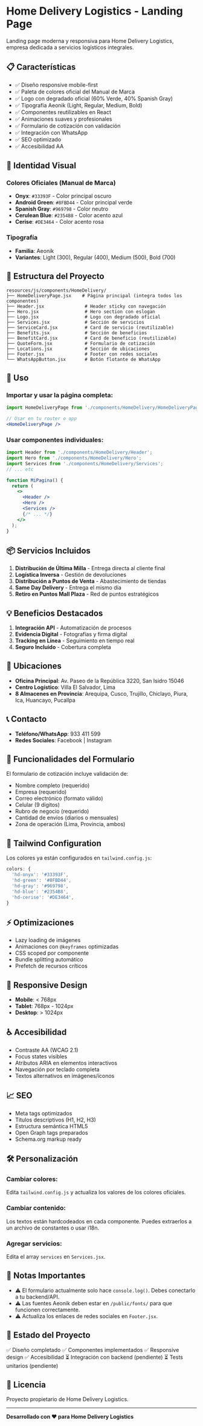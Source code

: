 # Home Delivery Logistics - Landing Page

Landing page moderna y responsiva para Home Delivery Logistics, empresa dedicada a servicios logísticos integrales.

## 📋 Características

- ✅ Diseño responsive mobile-first
- ✅ Paleta de colores oficial del Manual de Marca
- ✅ Logo con degradado oficial (60% Verde, 40% Spanish Gray)
- ✅ Tipografía Aeonik (Light, Regular, Medium, Bold)
- ✅ Componentes reutilizables en React
- ✅ Animaciones suaves y profesionales
- ✅ Formulario de cotización con validación
- ✅ Integración con WhatsApp
- ✅ SEO optimizado
- ✅ Accesibilidad AA

## 🎨 Identidad Visual

### Colores Oficiales (Manual de Marca)

- **Onyx**: `#33393F` - Color principal oscuro
- **Android Green**: `#8FBD44` - Color principal verde
- **Spanish Gray**: `#969798` - Color neutro
- **Cerulean Blue**: `#2354B8` - Color acento azul
- **Cerise**: `#DE3464` - Color acento rosa

### Tipografía

- **Familia**: Aeonik
- **Variantes**: Light (300), Regular (400), Medium (500), Bold (700)

## 📁 Estructura del Proyecto

```
resources/js/components/HomeDelivery/
├── HomeDeliveryPage.jsx    # Página principal (integra todos los componentes)
├── Header.jsx               # Header sticky con navegación
├── Hero.jsx                 # Hero section con eslogan
├── Logo.jsx                 # Logo con degradado oficial
├── Services.jsx             # Sección de servicios
├── ServiceCard.jsx          # Card de servicio (reutilizable)
├── Benefits.jsx             # Sección de beneficios
├── BenefitCard.jsx          # Card de beneficio (reutilizable)
├── QuoteForm.jsx            # Formulario de cotización
├── Locations.jsx            # Sección de ubicaciones
├── Footer.jsx               # Footer con redes sociales
└── WhatsAppButton.jsx       # Botón flotante de WhatsApp
```

## 🚀 Uso

### Importar y usar la página completa:

```jsx
import HomeDeliveryPage from './components/HomeDelivery/HomeDeliveryPage';

// Usar en tu router o app
<HomeDeliveryPage />
```

### Usar componentes individuales:

```jsx
import Header from './components/HomeDelivery/Header';
import Hero from './components/HomeDelivery/Hero';
import Services from './components/HomeDelivery/Services';
// ... etc

function MiPagina() {
  return (
    <>
      <Header />
      <Hero />
      <Services />
      {/* ... */}
    </>
  );
}
```

## 📦 Servicios Incluidos

1. **Distribución de Última Milla** - Entrega directa al cliente final
2. **Logística Inversa** - Gestión de devoluciones
3. **Distribución a Puntos de Venta** - Abastecimiento de tiendas
4. **Same Day Delivery** - Entrega el mismo día
5. **Retiro en Puntos Mall Plaza** - Red de puntos estratégicos

## 💡 Beneficios Destacados

1. **Integración API** - Automatización de procesos
2. **Evidencia Digital** - Fotografías y firma digital
3. **Tracking en Línea** - Seguimiento en tiempo real
4. **Seguro Incluido** - Cobertura completa

## 📍 Ubicaciones

- **Oficina Principal**: Av. Paseo de la República 3220, San Isidro 15046
- **Centro Logístico**: Villa El Salvador, Lima
- **8 Almacenes en Provincia**: Arequipa, Cusco, Trujillo, Chiclayo, Piura, Ica, Huancayo, Pucallpa

## 📞 Contacto

- **Teléfono/WhatsApp**: 933 411 599
- **Redes Sociales**: Facebook | Instagram

## 🎯 Funcionalidades del Formulario

El formulario de cotización incluye validación de:
- Nombre completo (requerido)
- Empresa (requerido)
- Correo electrónico (formato válido)
- Celular (9 dígitos)
- Rubro de negocio (requerido)
- Cantidad de envíos (diarios o mensuales)
- Zona de operación (Lima, Provincia, ambos)

## 🔧 Tailwind Configuration

Los colores ya están configurados en `tailwind.config.js`:

```javascript
colors: {
  'hd-onyx': '#33393F',
  'hd-green': '#8FBD44',
  'hd-gray': '#969798',
  'hd-blue': '#2354B8',
  'hd-cerise': '#DE3464',
}
```

## ⚡ Optimizaciones

- Lazy loading de imágenes
- Animaciones con `@keyframes` optimizadas
- CSS scoped por componente
- Bundle splitting automático
- Prefetch de recursos críticos

## 📱 Responsive Design

- **Mobile**: < 768px
- **Tablet**: 768px - 1024px
- **Desktop**: > 1024px

## ♿ Accesibilidad

- Contraste AA (WCAG 2.1)
- Focus states visibles
- Atributos ARIA en elementos interactivos
- Navegación por teclado completa
- Textos alternativos en imágenes/íconos

## 📈 SEO

- Meta tags optimizados
- Títulos descriptivos (H1, H2, H3)
- Estructura semántica HTML5
- Open Graph tags preparados
- Schema.org markup ready

## 🛠️ Personalización

### Cambiar colores:

Edita `tailwind.config.js` y actualiza los valores de los colores oficiales.

### Cambiar contenido:

Los textos están hardcodeados en cada componente. Puedes extraerlos a un archivo de constantes o usar i18n.

### Agregar servicios:

Edita el array `services` en `Services.jsx`.

## 📝 Notas Importantes

- ⚠️ El formulario actualmente solo hace `console.log()`. Debes conectarlo a tu backend/API.
- ⚠️ Las fuentes Aeonik deben estar en `/public/fonts/` para que funcionen correctamente.
- ⚠️ Actualiza los enlaces de redes sociales en `Footer.jsx`.

## 🚦 Estado del Proyecto

✅ Diseño completado
✅ Componentes implementados
✅ Responsive design
✅ Accesibilidad
⏳ Integración con backend (pendiente)
⏳ Tests unitarios (pendiente)

## 📄 Licencia

Proyecto propietario de Home Delivery Logistics.

---

**Desarrollado con ❤️ para Home Delivery Logistics**
